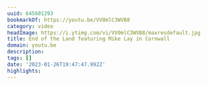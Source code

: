 ```yaml
---
uuid: 645601293
bookmarkOf: https://youtu.be/VV0mlC3WVB8
category: video
headImage: https://i.ytimg.com/vi/VV0mlC3WVB8/maxresdefault.jpg
title: End of the Land featuring Mike Lay in Cornwall
domain: youtu.be
description:
tags: []
date: '2023-01-26T19:47:47.992Z'
highlights:
---
```




